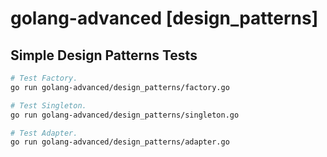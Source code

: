 # golang-advanced [design_patterns]

## Simple Design Patterns Tests

```sh
# Test Factory.
go run golang-advanced/design_patterns/factory.go

# Test Singleton.
go run golang-advanced/design_patterns/singleton.go

# Test Adapter.
go run golang-advanced/design_patterns/adapter.go
```
